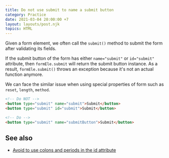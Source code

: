 ```yaml
---
title: Do not use submit to name a submit button
category: Practice
date: 2021-03-04 20:00:00 +7
layout: layouts/post.njk
topics: HTML
---
```


Given a form element, we often call the `submit()` method to submit the form after validating its fields.

If the submit button of the form has either `name="submit"` or `id="submit"` attribute, then `formEle.submit` will return the submit button instance.
As a result, `formEle.submit()` throws an exception because it's not an actual function anymore.

We can face the similar issue when using special properties of form such as `reset`, `length`, `method`.

```html
<!-- Do NOT -->
<button type="submit" name="submit">Submit</button>
<button type="submit" id="submit">Submit</button>

<!-- Do -->
<button type="submit" name="submitButton">Submit</button>
```

## See also

-   [Avoid to use colons and periods in the id attribute](/avoid-to-use-colons-and-periods-in-the-id-attribute)
